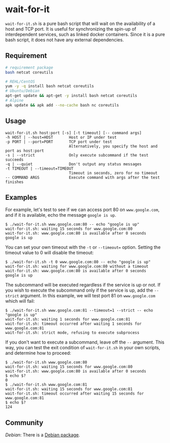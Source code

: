 # wait-for-it

`wait-for-it.sh` is a pure bash script that will wait on the availability of a
host and TCP port.  It is useful for synchronizing the spin-up of
interdependent services, such as linked docker containers.  Since it is a pure
bash script, it does not have any external dependencies.

## Requirement

```bash
# requirement package
bash netcat coreutils

# REHL/CentOS
yum -y -q install bash netcat coreutils
# Ubuntu/Debian
apt-get update && apt-get -y install bash netcat coreutils
# Alpine
apk update && apk add --no-cache bash nc coreutils
```


## Usage

```text
wait-for-it.sh host:port [-s] [-t timeout] [-- command args]
-h HOST | --host=HOST       Host or IP under test
-p PORT | --port=PORT       TCP port under test
                            Alternatively, you specify the host and port as host:port
-s | --strict               Only execute subcommand if the test succeeds
-q | --quiet                Don't output any status messages
-t TIMEOUT | --timeout=TIMEOUT
                            Timeout in seconds, zero for no timeout
-- COMMAND ARGS             Execute command with args after the test finishes
```

## Examples

For example, let's test to see if we can access port 80 on `www.google.com`,
and if it is available, echo the message `google is up`.

```text
$ ./wait-for-it.sh www.google.com:80 -- echo "google is up"
wait-for-it.sh: waiting 15 seconds for www.google.com:80
wait-for-it.sh: www.google.com:80 is available after 0 seconds
google is up
```

You can set your own timeout with the `-t` or `--timeout=` option.  Setting
the timeout value to 0 will disable the timeout:

```text
$ ./wait-for-it.sh -t 0 www.google.com:80 -- echo "google is up"
wait-for-it.sh: waiting for www.google.com:80 without a timeout
wait-for-it.sh: www.google.com:80 is available after 0 seconds
google is up
```

The subcommand will be executed regardless if the service is up or not.  If you
wish to execute the subcommand only if the service is up, add the `--strict`
argument. In this example, we will test port 81 on `www.google.com` which will
fail:

```text
$ ./wait-for-it.sh www.google.com:81 --timeout=1 --strict -- echo "google is up"
wait-for-it.sh: waiting 1 seconds for www.google.com:81
wait-for-it.sh: timeout occurred after waiting 1 seconds for www.google.com:81
wait-for-it.sh: strict mode, refusing to execute subprocess
```

If you don't want to execute a subcommand, leave off the `--` argument.  This
way, you can test the exit condition of `wait-for-it.sh` in your own scripts,
and determine how to proceed:

```text
$ ./wait-for-it.sh www.google.com:80
wait-for-it.sh: waiting 15 seconds for www.google.com:80
wait-for-it.sh: www.google.com:80 is available after 0 seconds
$ echo $?
0
$ ./wait-for-it.sh www.google.com:81
wait-for-it.sh: waiting 15 seconds for www.google.com:81
wait-for-it.sh: timeout occurred after waiting 15 seconds for www.google.com:81
$ echo $?
124
```

## Community

*Debian*: There is a [Debian package](https://tracker.debian.org/pkg/wait-for-it).

